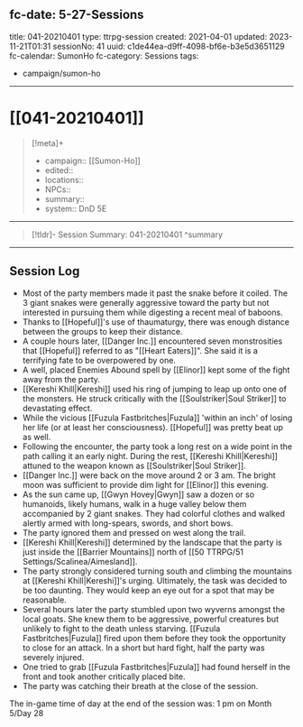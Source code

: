 fc-date: 5-27-Sessions
---
title: 041-20210401
type: ttrpg-session
created: 2021-04-01
updated: 2023-11-21T01:31
sessionNo: 41
uuid: c1de44ea-d9ff-4098-bf6e-b3e5d3651129
fc-calendar: SumonHo
fc-category: Sessions
tags:
  - campaign/sumon-ho
---

# [[041-20210401]]

> [!meta]+
>
> - campaign:: [[Sumon-Ho]]
> - edited::
> - locations::
> - NPCs::
> - summary::
> - system:: DnD 5E

---

> [!tldr]- Session Summary: 041-20210401
>  ^summary

---

## Session Log


- Most of the party members made it past the snake before it coiled. The 3 giant snakes were generally aggressive toward the party but not interested in pursuing them while digesting a recent meal of baboons.
- Thanks to [[Hopeful]]'s use of thaumaturgy, there was enough distance between the groups to keep their distance.
- A couple hours later, [[Danger Inc.]] encountered seven monstrosities that [[Hopeful]] referred to as "[[Heart Eaters]]". She said it is a terrifying fate to be overpowered by one.
- A well, placed Enemies Abound spell by [[Elinor]] kept some of the fight away from the party.
- [[Kereshi Khill|Kereshi]] used his ring of jumping to leap up onto one of the monsters. He struck critically with the [[Soulstriker|Soul Striker]] to devastating effect.
- While the vicious [[Fuzula Fastbritches|Fuzula]] 'within an inch' of losing her life (or at least her consciousness). [[Hopeful]] was pretty beat up as well.
- Following the encounter, the party took a long rest on a wide point in the path calling it an early night. During the rest, [[Kereshi Khill|Kereshi]] attuned to the weapon known as [[Soulstriker|Soul Striker]].
- [[Danger Inc.]] were back on the move around 2 or 3 am. The bright moon was sufficient to provide dim light for [[Elinor]] this evening.
- As the sun came up, [[Gwyn Hovey|Gwyn]] saw a dozen or so humanoids, likely humans, walk in a huge valley below them accompanied by 2 giant snakes. They had colorful clothes and walked alertly armed with long-spears, swords, and short bows.  
- The party ignored them and pressed on west along the trail.
- [[Kereshi Khill|Kereshi]] determined by the landscape that the party is just inside the [[Barrier Mountains]] north of [[50 TTRPG/51 Settings/Scalinea/Aimesland]].
- The party strongly considered turning south and climbing the mountains at [[Kereshi Khill|Kereshi]]'s urging. Ultimately, the task was decided to be too daunting. They would keep an eye out for a spot that may be reasonable.   
- Several hours later the party stumbled upon two wyverns amongst the local goats. She knew them to be aggressive, powerful creatures but unlikely to fight to the death unless starving. [[Fuzula Fastbritches|Fuzula]] fired upon them before they took the opportunity to close for an attack. In a short but hard fight, half the party was severely injured.
- One tried to grab [[Fuzula Fastbritches|Fuzula]] had found herself in the front and took another critically placed bite.
- The party was catching their breath at the close of the session. 

The in-game time of day at the end of the session was: 1 pm on Month 5/Day 28
